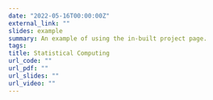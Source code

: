 ```yaml
---
date: "2022-05-16T00:00:00Z"
external_link: ""
slides: example
summary: An example of using the in-built project page.
tags:
title: Statistical Computing
url_code: ""
url_pdf: ""
url_slides: ""
url_video: ""
---
```


